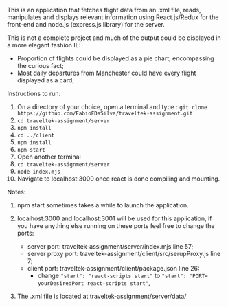 This is an application that fetches flight data from an .xml file, reads, manipulates and displays relevant information using React.js/Redux for the front-end and node.js (express.js library) for the server.

This is not a complete project and much of the output could be displayed in a more elegant fashion 
IE: 
- Proportion of flights could be displayed as a pie chart, encompassing the curious fact;
- Most daily departures from Manchester could have every flight displayed as a card;

Instructions to run:

1. On a directory of your choice, open a terminal and type : ```git clone https://github.com/FabioFDaSilva/traveltek-assignment.git```
2. ```cd traveltek-assignment/server```
3. ```npm install```
3. ```cd ../client```
4. ```npm install```
5. ```npm start ```
6. Open another terminal
7. ```cd traveltek-assignment/server```
8. ```node index.mjs```
9. Navigate to localhost:3000 once react is done compiling and mounting.

Notes:

1. npm start sometimes takes a while to launch the application.

2. localhost:3000 and localhost:3001 will be used for this application, if you have anything else running on these ports feel free to change the ports:
    - server port: traveltek-assignment/server/index.mjs line 57;
    - server proxy port: traveltek-assignment/client/src/serupProxy.js line 7;
    - client port: traveltek-assignment/client/package.json line 26:
        - change ```"start": "react-scripts start"``` to ```"start": "PORT= yourDesiredPort react-scripts start"```,

3. The .xml file is located at traveltek-assignment/server/data/





